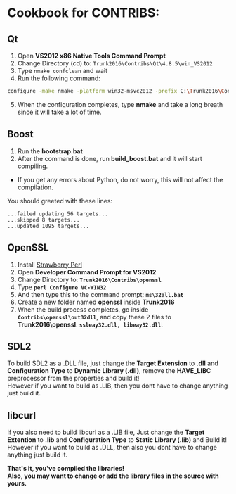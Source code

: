 # Cookbook for CONTRIBS:

## Qt
1. Open **VS2012 x86 Native Tools Command Prompt**
2. Change Directory (cd) to: `Trunk2016\Contribs\Qt\4.8.5\win_VS2012`
3. Type `nmake confclean` and wait
4. Run the following command:
```sh
configure -make nmake -platform win32-msvc2012 -prefix C:\Trunk2016\Contribs\Qt\4.8.5\win_VS2012 -opensource -confirm-license -opengl desktop -nomake examples -nomake tests -webkit -xmlpatterns
```
5. When the configuration completes, type **nmake** and take a long breath since it will take a lot of time.
 
## Boost
1. Run the **bootstrap.bat**
2. After the command is done, run **build_boost.bat** and it will start compiling.

- If you get any errors about Python, do not worry, this will not affect the compilation.

You should greeted with these lines:

```
...failed updating 56 targets...
...skipped 8 targets...
...updated 1095 targets...
```

## OpenSSL
1. Install [Strawberry Perl](https://strawberryperl.com/)
2. Open **Developer Command Prompt for VS2012**
3. Change Directory to: **`Trunk2016\Contribs\openssl`**
4. Type **`perl Configure VC-WIN32`**
5. And then type this to the command prompt: **`ms\32all.bat`**
6. Create a new folder named **openssl** inside **Trunk2016**
7. When the build process completes, go inside **`Contribs\openssl\out32dll`**, and copy these 2 files to **Trunk2016\openssl**: **`ssleay32.dll, libeay32.dll`**.

## SDL2
To build SDL2 as a .DLL file, just change the **Target Extension** to **.dll** and **Configuration Type** to **Dynamic Library (.dll)**, remove the **HAVE_LIBC** preprocessor from the properties and build it!<br>
However if you want to build as .LIB, then you dont have to change anything just build it.

## libcurl
If you also need to build libcurl as a .LIB file, Just change the **Target Extention** to **.lib** and **Configuration Type** to **Static Library (.lib)** and Build it!
However if you want to build as .DLL, then also you dont have to change anything just build it.

**That's it, you've compiled the libraries!**<br>
**Also, you may want to change or add the library files in the source with yours.**
